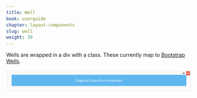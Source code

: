 ```yaml
---
title: Well
book: userguide
chapter: layout-components
slug: well
weight: 30
---
```

Wells are wrapped in a div with a class. These currently map to [Bootstrap Wells](http://getbootstrap.com/components/#wells).

![](/assets/img/well.png)
